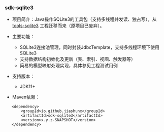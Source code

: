 
### sdk-sqlite3

- 项目简介：Java操作SQLite3的工具包（支持多线程并发读、独占写），从 [tools-sqlite3][1] 工程迁移而来（原项目已废弃）。

- 主要功能：
   - SQLite3连接池管理，同时封装JdbcTemplate，支持多线程环境下使用SQLite3
   - 支持数据结构初始化及更新（表、索引、视图、触发器等）
   - 简易的模型映射处理实现，具体参见工程测试用例

- 支持版本：
   - JDK11+

- Maven依赖：

```text
   <dependency>
       <groupId>io.github.jiashunx</groupId>
       <artifactId>sdk-sqlite3</artifactId>
       <version>x.y.z-SNAPSHOT</version>
   </dependency>
```

[1]: https://github.com/jiashunx/tools-sqlite3
